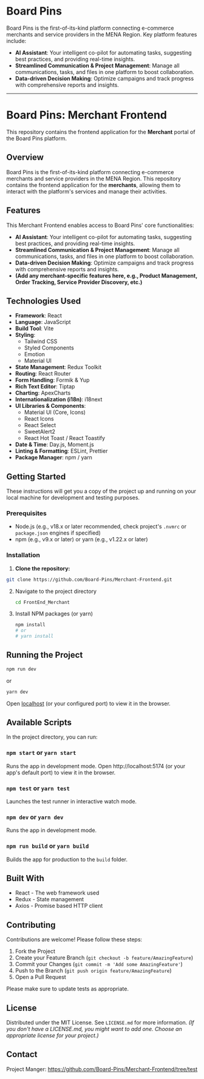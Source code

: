 # Board Pins

Board Pins is the first-of-its-kind platform connecting e-commerce merchants and service providers in the MENA Region. Key platform features include:

*   **AI Assistant**: Your intelligent co-pilot for automating tasks, suggesting best practices, and providing real-time insights.
*   **Streamlined Communication & Project Management**: Manage all communications, tasks, and files in one platform to boost collaboration.
*   **Data-driven Decision Making**: Optimize campaigns and track progress with comprehensive reports and insights.

---

# Board Pins: Merchant Frontend

This repository contains the frontend application for the **Merchant** portal of the Board Pins platform.

## Overview

Board Pins is the first-of-its-kind platform connecting e-commerce merchants and service providers in the MENA Region. This repository contains the frontend application for the **merchants**, allowing them to interact with the platform's services and manage their activities.

## Features

This Merchant Frontend enables access to Board Pins' core functionalities:

*   **AI Assistant**: Your intelligent co-pilot for automating tasks, suggesting best practices, and providing real-time insights.
*   **Streamlined Communication & Project Management**: Manage all communications, tasks, and files in one platform to boost collaboration.
*   **Data-driven Decision Making**: Optimize campaigns and track progress with comprehensive reports and insights.
*   **(Add any merchant-specific features here, e.g., Product Management, Order Tracking, Service Provider Discovery, etc.)**

## Technologies Used

*   **Framework**: React
*   **Language**: JavaScript
*   **Build Tool**: Vite
*   **Styling**:
    *   Tailwind CSS
    *   Styled Components
    *   Emotion
    *   Material UI
*   **State Management**: Redux Toolkit
*   **Routing**: React Router
*   **Form Handling**: Formik & Yup
*   **Rich Text Editor**: Tiptap
*   **Charting**: ApexCharts
*   **Internationalization (i18n)**: i18next
*   **UI Libraries & Components**:
    *   Material UI (Core, Icons)
    *   React Icons
    *   React Select
    *   SweetAlert2
    *   React Hot Toast / React Toastify
*   **Date & Time**: Day.js, Moment.js
*   **Linting & Formatting**: ESLint, Prettier
*   **Package Manager**: npm / yarn

## Getting Started

These instructions will get you a copy of the project up and running on your local machine for development and testing purposes.

### Prerequisites

*   Node.js (e.g., v18.x or later recommended, check project's `.nvmrc` or `package.json` engines if specified)
*   npm (e.g., v9.x or later) or yarn (e.g., v1.22.x or later)

### Installation

1.  **Clone the repository:**
   ```bash
   git clone https://github.com/Board-Pins/Merchant-Frontend.git
  
   ```
2. Navigate to the project directory
   ```bash
   cd FrontEnd_Merchant
   ```
3. Install NPM packages (or yarn)
   ```bash
   npm install
   # or
   # yarn install
   ```
<!-- Add any other setup steps, like environment variable configuration (e.g., creating a .env file from a .env.example). -->

## Running the Project

```bash
npm run dev
```
or
```bash
yarn dev
```
Open [localhost](http://localhost:5173) (or your configured port) to view it in the browser.


<!-- Explain how to run the development server. -->

## Available Scripts

In the project directory, you can run:

### `npm start` or `yarn start`
Runs the app in development mode. Open http://localhost:5174 (or your app's default port) to view it in the browser.

### `npm test` or `yarn test`
Launches the test runner in interactive watch mode.

### `npm dev` or `yarn dev`
Runs the app in development mode.

### `npm run build` or `yarn build`
Builds the app for production to the `build` folder.

<!-- Add other scripts relevant to your project (e.g., linting, storybook). -->

## Built With

*   React - The web framework used
*   Redux - State management
*   Axios - Promise based HTTP client
<!-- List major libraries, frameworks, and tools used in your project. -->
## Contributing

Contributions are welcome! Please follow these steps:

1.  Fork the Project
2.  Create your Feature Branch (`git checkout -b feature/AmazingFeature`)
3.  Commit your Changes (`git commit -m 'Add some AmazingFeature'`)
4.  Push to the Branch (`git push origin feature/AmazingFeature`)
5.  Open a Pull Request

Please make sure to update tests as appropriate.

## License

Distributed under the MIT License. See `LICENSE.md` for more information.
*(If you don't have a LICENSE.md, you might want to add one. Choose an appropriate license for your project.)*

## Contact

Project Manger: https://github.com/Board-Pins/Merchant-Frontend/tree/test